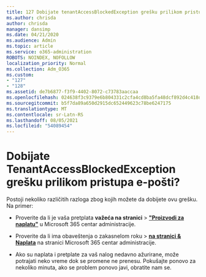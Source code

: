 ```yaml
---
title: 127 Dobijate tenantAccessBlockedException grešku prilikom pristupa e-pošti?
ms.author: chrisda
author: chrisda
manager: dansimp
ms.date: 04/21/2020
ms.audience: Admin
ms.topic: article
ms.service: o365-administration
ROBOTS: NOINDEX, NOFOLLOW
localization_priority: Normal
ms.collection: Adm_O365
ms.custom:
- "127"
- "128"
ms.assetid: de7b6877-f3f9-4402-8072-c73783aaccaa
ms.openlocfilehash: 024638f3c9379e6b804331c2cfa4cd8ba5fa48dcf892d4c418db0ff9a0206b3b
ms.sourcegitcommit: b5f7da89a650d2915dc652449623c78be6247175
ms.translationtype: MT
ms.contentlocale: sr-Latn-RS
ms.lasthandoff: 08/05/2021
ms.locfileid: "54089454"
---
```

# <a name="getting-a-tenantaccessblockedexception-error-when-accessing-email"></a>Dobijate TenantAccessBlockedException grešku prilikom pristupa e-pošti?

Postoji nekoliko različitih razloga zbog kojih možete da dobijete ovu grešku. Na primer:

- Proverite da li je vaša pretplata **važeća na stranici** \> **["Proizvodi za naplatu"](https://portal.office.com/adminportal/home#/subscriptions)** u Microsoft 365 centar administracije.

- Proverite da li ima  obaveštenja o zakasnelom roku \> **[na stranici & Naplata](https://portal.office.com/adminportal/home#/billoverview)** na stranici Microsoft 365 centar administracije.

- Ako su naplata i pretplate za vaš nalog nedavno ažurirane, može potrajati neko vreme dok se promene ne prenesu. Pokušajte ponovo za nekoliko minuta, ako se problem ponovo javi, obratite nam se.
